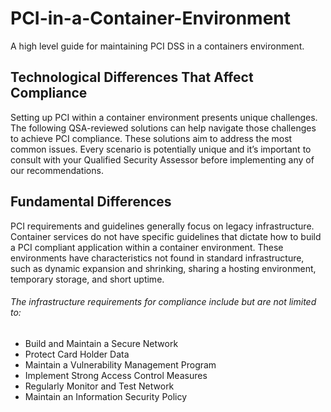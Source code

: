 # PCI-in-a-Container-Environment
A high level guide for maintaining PCI DSS in a containers environment.

## Technological Differences That Affect Compliance
Setting up PCI within a container environment presents unique challenges. The following QSA-reviewed solutions can help navigate those challenges to achieve PCI compliance. These solutions aim to address the most common issues. Every scenario is potentially unique and it’s important to consult with your Qualified Security Assessor before implementing any of our recommendations. 
## Fundamental Differences
PCI requirements and guidelines generally focus on legacy infrastructure. Container services do not have specific guidelines that dictate how to build a PCI compliant application within a container environment. These environments have characteristics not found in standard infrastructure, such as dynamic expansion and shrinking, sharing a hosting environment, temporary storage, and short uptime.
###### The infrastructure requirements for compliance include but are not limited to:
- Build and Maintain a Secure Network
- Protect Card Holder Data
- Maintain a Vulnerability Management Program
- Implement Strong Access Control Measures
- Regularly Monitor and Test Network
- Maintain an Information Security Policy
